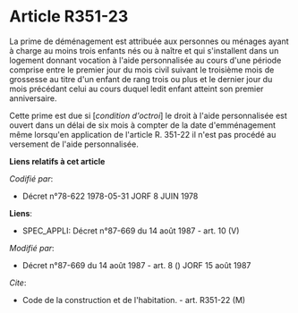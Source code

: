 # Article R351-23

La prime de déménagement est attribuée aux personnes ou ménages ayant à charge au moins trois enfants nés ou à naître et qui
s'installent dans un logement donnant vocation à l'aide personnalisée au cours d'une période comprise entre le premier jour
du mois civil suivant le troisième mois de grossesse au titre d'un enfant de rang trois ou plus et le dernier jour du mois
précédant celui au cours duquel ledit enfant atteint son premier anniversaire.

Cette prime est due si [*condition d'octroi*] le droit à l'aide personnalisée est ouvert dans un délai de six mois à compter
de la date d'emménagement même lorsqu'en application de l'article R. 351-22 il n'est pas procédé au versement de l'aide
personnalisée.

**Liens relatifs à cet article**

_Codifié par_:

  - Décret n°78-622 1978-05-31 JORF 8 JUIN 1978

**Liens**:

  - SPEC_APPLI: Décret n°87-669 du 14 août 1987 - art. 10 (V)

_Modifié par_:

  - Décret n°87-669 du 14 août 1987 - art. 8 () JORF 15 août 1987

_Cite_:

  - Code de la construction et de l'habitation. - art. R351-22 (M)
